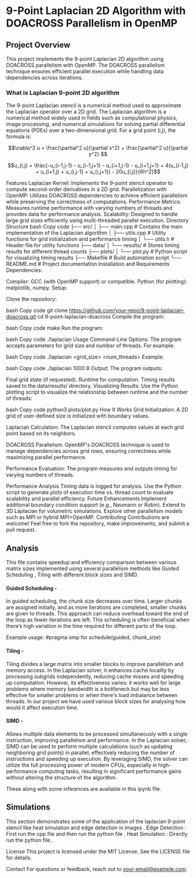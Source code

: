 # 9-Point Laplacian 2D Algorithm with DOACROSS Parallelism in OpenMP
## Project Overview
This project implements the 9-point Laplacian 2D algorithm using DOACROSS parallelism with OpenMP. The DOACROSS parallelism technique ensures efficient parallel execution while handling data dependencies across iterations.

### What is Laplacian 9-point 2D algorithm
The 9-point Laplacian stencil is a numerical method used to approximate the Laplacian operator over a 2D grid. The Laplacian algorithm is a numerical method widely used in fields such as computational physics, image processing, and numerical simulations for solving partial differential equations (PDEs) over a two-dimensional grid. For a grid point (i,j), the formula is:
```math
\nabla^2 u = \frac{\partial^2 u}{\partial x^2} + \frac{\partial^2 u}{\partial y^2} 
```
```math
u_{i,j} = \frac{-u_{i-1,j-1} - u_{i-1,j+1} - u_{i+1,j-1} - u_{i+1,j+1} + 4(u_{i-1,j} + u_{i+1,j} + u_{i,j-1} + u_{i,j+1}) - 20u_{i,j}}{6h^2}
```

Features
Laplacian Kernel: Implements the 9-point stencil operator to compute second-order derivatives in a 2D grid.
Parallelization with OpenMP: Utilizes DOACROSS dependencies to achieve efficient parallelism while preserving the correctness of computations.
Performance Metrics: Measures runtime performance with varying numbers of threads and provides data for performance analysis.
Scalability: Designed to handle large grid sizes efficiently using multi-threaded parallel execution.
Directory Structure
bash
Copy code
├── src/
│   ├── main.cpp       # Contains the main implementation of the Laplacian algorithm
│   ├── utils.cpp      # Utility functions for grid initialization and performance timing
│   └── utils.h        # Header file for utility functions
├── data/
│   └── results/       # Stores timing results for different thread counts
├── plots/
│   └── plot.py        # Python script for visualizing timing results
├── Makefile           # Build automation script
└── README.md          # Project documentation
Installation and Requirements
Dependencies:

Compiler: GCC (with OpenMP support) or compatible.
Python (for plotting): matplotlib, numpy.
Setup:

Clone the repository:

bash
Copy code
git clone https://github.com/your-repo/9-point-laplacian-doacross.git
cd 9-point-laplacian-doacross
Compile the program:

bash
Copy code
make
Run the program:

bash
Copy code
./laplacian
Usage
Command-Line Options:
The program accepts parameters for grid size and number of threads. For example:

bash
Copy code
./laplacian <grid_size> <num_threads>
Example:

bash
Copy code
./laplacian 1000 8
Output:
The program outputs:

Final grid state (if requested).
Runtime for computation.
Timing results saved to the data/results/ directory.
Visualizing Results:
Use the Python plotting script to visualize the relationship between runtime and the number of threads:

bash
Copy code
python3 plots/plot.py
How It Works
Grid Initialization:
A 2D grid of user-defined size is initialized with boundary values.

Laplacian Calculation:
The Laplacian stencil computes values at each grid point based on its neighbors.

DOACROSS Parallelism:
OpenMP's DOACROSS technique is used to manage dependencies across grid rows, ensuring correctness while maximizing parallel performance.

Performance Evaluation:
The program measures and outputs timing for varying numbers of threads.

Performance Analysis
Timing data is logged for analysis.
Use the Python script to generate plots of execution time vs. thread count to evaluate scalability and parallel efficiency.
Future Enhancements
Implement additional boundary condition support (e.g., Neumann or Robin).
Extend to 3D Laplacian for volumetric simulations.
Explore other parallelism models such as MPI or hybrid MPI+OpenMP.
Contributing
Contributions are welcome! Feel free to fork the repository, make improvements, and submit a pull request.

## Analysis
This file contains speedup and efficiency comparison between various matrix sizes implemented using several parallelism methods like Guided Scheduling , Tiling with different block sizes and SIMD.

#### Guided Scheduling -
In guided scheduling, the chunk size decreases over time. Larger chunks are assigned initially, and as more iterations are completed, smaller chunks are given to threads. This approach can reduce overhead toward the end of the loop as fewer iterations are left.​
This scheduling is often beneficial when there’s high variation in the time required for different parts of the loop.​

Example usage: #pragma omp for schedule(guided, chunk_size)​

#### Tiling -
Tiling divides a large matrix into smaller blocks to improve parallelism and memory access. In the Laplacian solver, it enhances cache locality by processing subgrids independently, reducing cache misses and speeding up computation. However, its effectiveness varies: it works well for large problems where memory bandwidth is a bottleneck but may be less effective for smaller problems or when there's load imbalance between threads.​
In our project we have used various block sizes for analysing how would it affect execution time.

#### SIMD -
Allows multiple data elements to be processed simultaneously with a single instruction, improving parallelism and performance. In the Laplacian solver, SIMD can be used to perform multiple calculations (such as updating neighboring grid points) in parallel, effectively reducing the number of instructions and speeding up execution. By leveraging SIMD, the solver can utilize the full processing power of modern CPUs, especially in high-performance computing tasks, resulting in significant performance gains without altering the structure of the algorithm.​

These along with some inferences are available in this ipynb file.

## Simulations
This section demonstrates some of the application of the laplacian 9-point stencil like heat simulation and edge detection in images .
Edge Detection : First run the cpp file and then run the python file . 
Heat Simulation : Directly run the python file .

License
This project is licensed under the MIT License. See the LICENSE file for details.

Contact
For questions or feedback, reach out to your-email@example.com.
